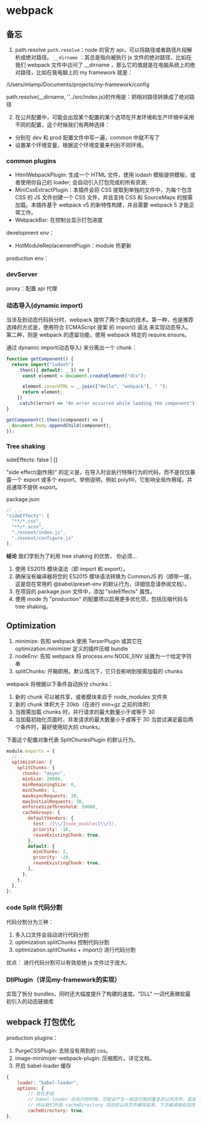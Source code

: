 # webpack

## 备忘

1. path.resolve
   `path.resolve`：node 的官方 api，可以将路径或者路径片段解析成绝对路径。
   `__dirname` ：其总是指向被执行 js 文件的绝对路径，比如在我们 webpack 文件中访问了 \_\_dirname ，那么它的值就是在电脑系统上的绝对路径，比如在我电脑上的 my framework 就是：

/Users/mlamp/Documents/projects/my-framework/config

path.resolve(\_\_dirname, ''../src/index.js)的作用是：把相对路径转换成了绝对路径

2. 在公共配置中，可能会出现某个配置的某个选项在开发环境和生产环境中采用不同的配置，这个时候我们有两种选择：

- 分别在 dev 和 prod 配置文件中写一遍，common 中就不写了
- 设置某个环境变量，根据这个环境变量来判别不同环境。

### common plugins

- HtmlWebpackPlugin: 生成一个 HTML 文件，使用 lodash 模板提供模板，或者使用你自己的 loader; 会自动引入打包完成的所有资源;
- MiniCssExtractPlugin：本插件会将 CSS 提取到单独的文件中，为每个包含 CSS 的 JS 文件创建一个 CSS 文件，并且支持 CSS 和 SourceMaps 的按需加载。本插件基于 webpack v5 的新特性构建，并且需要 webpack 5 才能正常工作。
- WebpackBar: 在控制台显示打包进度

development env：

- HotModuleReplacementPlugin：module 热更新

production env：

### devServer

proxy：配置 api 代理

### 动态导入(dynamic import)

当涉及到动态代码拆分时，webpack 提供了两个类似的技术。第一种，也是推荐选择的方式是，使用符合 ECMAScript 提案 的 import() 语法 来实现动态导入。第二种，则是 webpack 的遗留功能，使用 webpack 特定的 require.ensure。

通过 dynamic import(动态导入) 来分离出一个 chunk：

```javascript
function getComponent() {
  return import("lodash")
    .then(({ default: _ }) => {
      const element = document.createElement("div");

      element.innerHTML = _.join(["Hello", "webpack"], " ");
      return element;
    })
    .catch((error) => "An error occurred while loading the component");
}

getComponent().then((component) => {
  document.body.appendChild(component);
});
```

### Tree shaking

sideEffects: false | []

"side effect(副作用)" 的定义是，在导入时会执行特殊行为的代码，而不是仅仅暴露一个 export 或多个 export。举例说明，例如 polyfill，它影响全局作用域，并且通常不提供 export。

package.json

```javascript
// ...
"sideEffects": [
  "**/*.css",
  "**/*.scss",
  "./esnext/index.js",
  "./esnext/configure.js"
],
```

**结论**
我们学到为了利用 tree shaking 的优势， 你必须...

1. 使用 ES2015 模块语法（即 import 和 export）。
2. 确保没有编译器将您的 ES2015 模块语法转换为 CommonJS 的（顺带一提，这是现在常用的 @babel/preset-env 的默认行为，详细信息请参阅文档）。
3. 在项目的 package.json 文件中，添加 "sideEffects" 属性。
4. 使用 mode 为 "production" 的配置项以启用更多优化项，包括压缩代码与 tree shaking。

## Optimization

1. minimize: 告知 webpack 使用 TerserPlugin 或其它在 optimization.minimizer 定义的插件压缩 bundle
2. nodeEnv: 告知 webpack 将 process.env.NODE_ENV 设置为一个给定字符串
3. splitChunks: 开箱即用。默认情况下，它只会影响到按需加载的 chunks

webpack 将根据以下条件自动拆分 chunks：

1. 新的 chunk 可以被共享，或者模块来自于 node_modules 文件夹
2. 新的 chunk 体积大于 20kb（在进行 min+gz 之前的体积）
3. 当按需加载 chunks 时，并行请求的最大数量小于或等于 30
4. 当加载初始化页面时，并发请求的最大数量小于或等于 30
   当尝试满足最后两个条件时，最好使用较大的 chunks。

下面这个配置对象代表 SplitChunksPlugin 的默认行为。

```javascript
module.exports = {
  //...
  optimization: {
    splitChunks: {
      chunks: "async",
      minSize: 20000,
      minRemainingSize: 0,
      minChunks: 1,
      maxAsyncRequests: 30,
      maxInitialRequests: 30,
      enforceSizeThreshold: 50000,
      cacheGroups: {
        defaultVendors: {
          test: /[\\/]node_modules[\\/]/,
          priority: -10,
          reuseExistingChunk: true,
        },
        default: {
          minChunks: 2,
          priority: -20,
          reuseExistingChunk: true,
        },
      },
    },
  },
};
```

### code Split 代码分割

代码分割分为三种：

1. 多入口文件会自动进行代码分割
2. optimization.splitChunks 控制代码分割
3. optimization.splitChunks + import() 进行代码分割

优点： 进行代码分割可以有效拒绝 js 文件过于庞大。

### DllPlugin（详见my-framework的实现）
实现了拆分 bundles，同时还大幅度提升了构建的速度。"DLL" 一词代表微软最初引入的动态链接库

## webpack 打包优化

production plugins：

1. PurgeCSSPlugin: 去除没有用到的 css。
2. image-minimizer-webpack-plugin: 压缩图片。详见文档。
3. 开启 babel-loader 缓存

```javascript
{
    loader: "babel-loader",
    options: {
        // 优化手段
        // babel-loader 在执行的时候，可能会产生一些运行期间重复的公共文件，造成代码体积大冗余，同时也会减慢编译效率，
        // 所以我们开启 cacheDirectory 将这些公共文件缓存起来，下次编译就会加快很多
        cacheDirectory: true,
},
```
